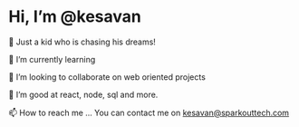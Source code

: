 <h1>Hi, I’m @kesavan</h1>

👀 Just a kid who is chasing his dreams!

🌱 I’m currently learning

💞️ I’m looking to collaborate on web oriented projects

🌱 I’m good at react, node, sql and more.

📫 How to reach me ... You can contact me on kesavan@sparkouttech.com
